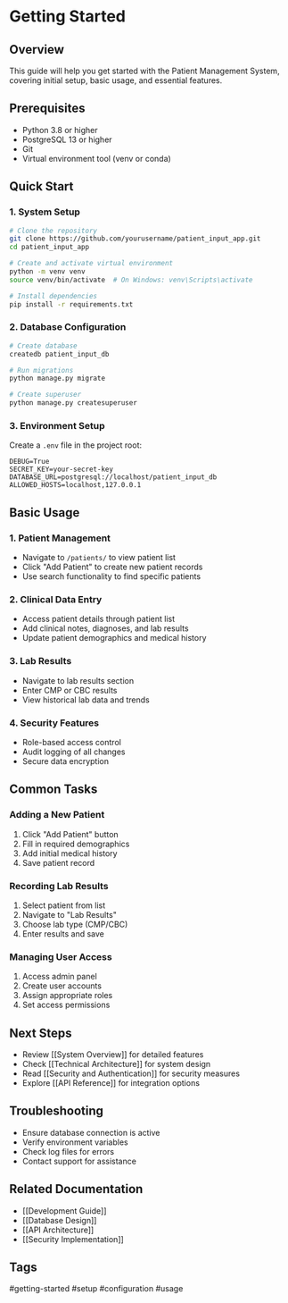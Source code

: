 # Getting Started

## Overview
This guide will help you get started with the Patient Management System, covering initial setup, basic usage, and essential features.

## Prerequisites
- Python 3.8 or higher
- PostgreSQL 13 or higher
- Git
- Virtual environment tool (venv or conda)

## Quick Start

### 1. System Setup
```bash
# Clone the repository
git clone https://github.com/yourusername/patient_input_app.git
cd patient_input_app

# Create and activate virtual environment
python -m venv venv
source venv/bin/activate  # On Windows: venv\Scripts\activate

# Install dependencies
pip install -r requirements.txt
```

### 2. Database Configuration
```bash
# Create database
createdb patient_input_db

# Run migrations
python manage.py migrate

# Create superuser
python manage.py createsuperuser
```

### 3. Environment Setup
Create a `.env` file in the project root:
```plaintext
DEBUG=True
SECRET_KEY=your-secret-key
DATABASE_URL=postgresql://localhost/patient_input_db
ALLOWED_HOSTS=localhost,127.0.0.1
```

## Basic Usage

### 1. Patient Management
- Navigate to `/patients/` to view patient list
- Click "Add Patient" to create new patient records
- Use search functionality to find specific patients

### 2. Clinical Data Entry
- Access patient details through patient list
- Add clinical notes, diagnoses, and lab results
- Update patient demographics and medical history

### 3. Lab Results
- Navigate to lab results section
- Enter CMP or CBC results
- View historical lab data and trends

### 4. Security Features
- Role-based access control
- Audit logging of all changes
- Secure data encryption

## Common Tasks

### Adding a New Patient
1. Click "Add Patient" button
2. Fill in required demographics
3. Add initial medical history
4. Save patient record

### Recording Lab Results
1. Select patient from list
2. Navigate to "Lab Results"
3. Choose lab type (CMP/CBC)
4. Enter results and save

### Managing User Access
1. Access admin panel
2. Create user accounts
3. Assign appropriate roles
4. Set access permissions

## Next Steps
- Review [[System Overview]] for detailed features
- Check [[Technical Architecture]] for system design
- Read [[Security and Authentication]] for security measures
- Explore [[API Reference]] for integration options

## Troubleshooting
- Ensure database connection is active
- Verify environment variables
- Check log files for errors
- Contact support for assistance

## Related Documentation
- [[Development Guide]]
- [[Database Design]]
- [[API Architecture]]
- [[Security Implementation]]

## Tags
#getting-started #setup #configuration #usage 